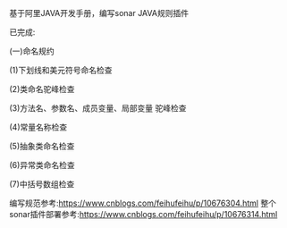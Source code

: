 基于阿里JAVA开发手册，编写sonar JAVA规则插件

已完成:

(一)命名规约

(1)下划线和美元符号命名检查

(2)类命名驼峰检查

(3)方法名、参数名、成员变量、局部变量 驼峰检查

(4)常量名称检查

(5)抽象类命名检查

(6)异常类命名检查

(7)中括号数组检查

编写规范参考:https://www.cnblogs.com/feihufeihu/p/10676304.html
整个sonar插件部署参考:https://www.cnblogs.com/feihufeihu/p/10676314.html
